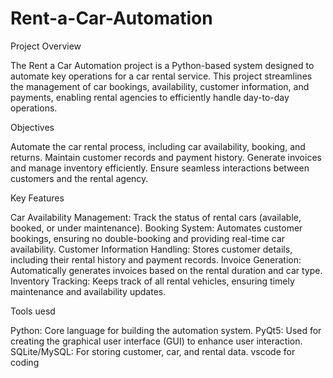# Rent-a-Car-Automation

Project Overview

The Rent a Car Automation project is a Python-based system designed to automate key operations for a car rental service. 
This project streamlines the management of car bookings, availability, customer information, and payments, enabling rental agencies to efficiently handle day-to-day operations.

Objectives

Automate the car rental process, including car availability, booking, and returns.
Maintain customer records and payment history.
Generate invoices and manage inventory efficiently.
Ensure seamless interactions between customers and the rental agency.

Key Features

Car Availability Management: Track the status of rental cars (available, booked, or under maintenance).
Booking System: Automates customer bookings, ensuring no double-booking and providing real-time car availability.
Customer Information Handling: Stores customer details, including their rental history and payment records.
Invoice Generation: Automatically generates invoices based on the rental duration and car type.
Inventory Tracking: Keeps track of all rental vehicles, ensuring timely maintenance and availability updates.

Tools uesd

Python: Core language for building the automation system.
PyQt5: Used for creating the graphical user interface (GUI) to enhance user interaction.
SQLite/MySQL: For storing customer, car, and rental data.
vscode for coding
